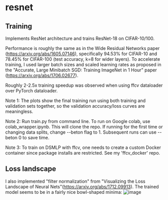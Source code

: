 # resnet
## Training
Implements ResNet architecture and trains ResNet-18 on CIFAR-10/100.

Performance is roughly the same as in the Wide Residual Networks paper (https://arxiv.org/abs/1605.07146),
specifically 94.53% for CIFAR-10 and 78.45% for CIFAR-100 (test accuracy, k=8 for wider layers).
To accelerate training, I used larger batch sizes and scaled learning rates as proposed in the "Accurate, Large Minibatch SGD: Training ImageNet in 1 Hour" paper (https://arxiv.org/abs/1706.02677).

Roughly 2-2.5x training speedup was observed when using ffcv dataloader over PyTorch dataloader.

Note 1: The plots show the final training run using both training and validation sets together,
so the validation accuracy/loss curves are meaningless.

Note 2: Run train.py from command line. To run on Google colab, use colab_wrapper.ipynb. This will clone the repo. If running for the first time or changing data splits, change --beton flag to 1. Subsequent runs can use --beton 0 to save time.

Note 3: To train on DSMLP with ffcv, one needs to create a custom Docker container since package installs are restricted. See my 'ffcv_docker' repo.

## Loss landscape
I also implemented "filter normalization" from "Visualizing the Loss Landscape of Neural Nets"(https://arxiv.org/abs/1712.09913). The trained model seems to be in a fairly nice bowl-shaped minima:
![image](https://github.com/mhsiu01/resnet/assets/78574718/bd3d548d-5578-472f-a27a-20d730dcaab8)


